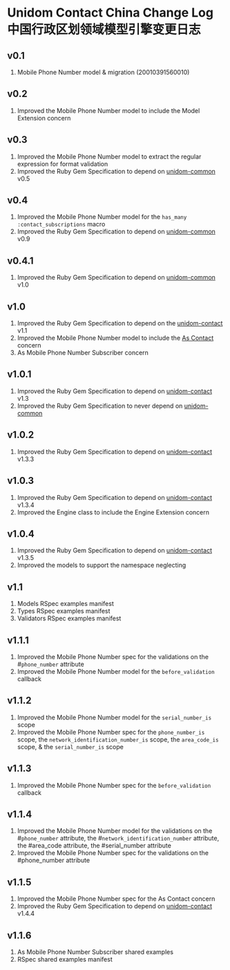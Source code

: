 # Unidom Contact China Change Log 中国行政区划领域模型引擎变更日志

## v0.1
1. Mobile Phone Number model & migration (20010391560010)

## v0.2
1. Improved the Mobile Phone Number model to include the Model Extension concern

## v0.3
1. Improved the Mobile Phone Number model to extract the regular expression for format validation
2. Improved the Ruby Gem Specification to depend on [unidom-common](https://github.com/topbitdu/unidom-common) v0.5

## v0.4
1. Improved the Mobile Phone Number model for the ``has_many :contact_subscriptions`` macro
2. Improved the Ruby Gem Specification to depend on [unidom-common](https://github.com/topbitdu/unidom-common) v0.9

## v0.4.1
1. Improved the Ruby Gem Specification to depend on [unidom-common](https://github.com/topbitdu/unidom-common) v1.0

## v1.0
1. Improved the Ruby Gem Specification to depend on the [unidom-contact](https://github.com/topbitdu/unidom-contact) v1.1
2. Improved the Mobile Phone Number model to include the [As Contact](https://github.com/topbitdu/unidom-contact) concern
3. As Mobile Phone Number Subscriber concern

## v1.0.1
1. Improved the Ruby Gem Specification to depend on [unidom-contact](https://github.com/topbitdu/unidom-contact) v1.3
2. Improved the Ruby Gem Specification to never depend on [unidom-common](https://github.com/topbitdu/unidom-common)

## v1.0.2
1. Improved the Ruby Gem Specification to depend on [unidom-contact](https://github.com/topbitdu/unidom-contact) v1.3.3

## v1.0.3
1. Improved the Ruby Gem Specification to depend on [unidom-contact](https://github.com/topbitdu/unidom-contact) v1.3.4
2. Improved the Engine class to include the Engine Extension concern

## v1.0.4
1. Improved the Ruby Gem Specification to depend on [unidom-contact](https://github.com/topbitdu/unidom-contact) v1.3.5
2. Improved the models to support the namespace neglecting

## v1.1
1. Models RSpec examples manifest
2. Types RSpec examples manifest
3. Validators RSpec examples manifest

## v1.1.1
1. Improved the Mobile Phone Number spec for the validations on the #``phone_number`` attribute
2. Improved the Mobile Phone Number model for the ``before_validation`` callback

## v1.1.2
1. Improved the Mobile Phone Number model for the ``serial_number_is`` scope
2. Improved the Mobile Phone Number spec for the ``phone_number_is`` scope, the ``network_identification_number_is`` scope, the ``area_code_is`` scope, & the ``serial_number_is`` scope

## v1.1.3
1. Improved the Mobile Phone Number spec for the ``before_validation`` callback

## v1.1.4
1. Improved the Mobile Phone Number model for the validations on the #``phone_number`` attribute, the #``network_identification_number`` attribute, the #area_code attribute, the #serial_number attribute
2. Improved the Mobile Phone Number spec for the validations on the #phone_number attribute

## v1.1.5
1. Improved the Mobile Phone Number spec for the As Contact concern
2. Improved the Ruby Gem Specification to depend on [unidom-contact](https://github.com/topbitdu/unidom-contact) v1.4.4

## v1.1.6
1. As Mobile Phone Number Subscriber shared examples
2. RSpec shared examples manifest
